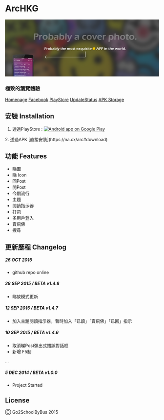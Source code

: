 # ArcHKG
![banner](https://raw.githubusercontent.com/fukingbus/archkgProd/master/banner.png)

### 極致的瀏覽體驗

[Homepage](https://na.cx/arc)
[Facebook](https://fb.com/archkgolden)
[PlayStore](https://play.google.com/store/apps/details?id=com.bus.archkgAlpha)
[UpdateStatus](https://xeonyan.wtako.net/arcHKG/archkgUpdate.json)
[APK Storage](https://github.com/fukingbus/archkgProd/APK)

## 安裝 Installation

1. 透過PlayStore : <a href="https://play.google.com/store/apps/details?id=com.bus.archkgAlpha">
  <img alt="Android app on Google Play"
       src="https://developer.android.com/images/brand/en_app_rgb_wo_45.png" />
</a>
2. 透過APK [直接安裝](https://na.cx/arc#download)

## 功能 Features
 - 睇圖
 - 睇 Icon
 - 回Post
 - 開Post
 - 今期流行
 - 主題
 - 閱讀指示器
 - 打包
 - 多用戶登入
 - 賣飛佛
 - 搜尋

## 更新歷程 Changelog 


##### 26 OCT 2015
+ github repo online

##### 28 SEP 2015 / BETA v1.4.8
+ 睇故模式更新

##### 12 SEP 2015 / BETA v1.4.7
- 加入主題閱讀指示器，暫時加入「已讀」「賣飛佛」「已回」指示

##### 10 SEP 2015 / BETA v1.4.6
- 取消睇Post彈出式錯誤對話框
- 新增 F5制

...

##### 5 DEC 2014 / BETA v1.0.0
- Project Started
## License

Ⓒ Go2SchoolByBus 2015
